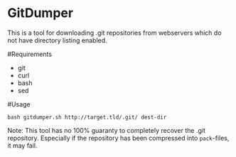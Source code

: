 GitDumper
=================
This is a tool for downloading .git repositories from webservers which do not have directory listing enabled. 

#Requirements
- git
- curl
- bash
- sed

#Usage

```
bash gitdumper.sh http://target.tld/.git/ dest-dir
```

Note: This tool has no 100% guaranty to completely recover the .git repository. Especially if the repository has been compressed into ```pack```-files, it may fail.
